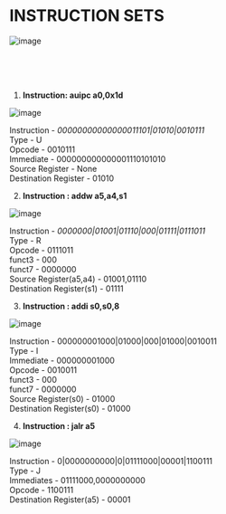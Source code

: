 # INSTRUCTION SETS

![image](https://github.com/user-attachments/assets/e6d8c66b-1e0c-4188-aecc-55b1d2d79b5f)

<br>
<br>
<br>

1. **Instruction: auipc a0,0x1d** <br>

![image](https://github.com/user-attachments/assets/6d8175fa-888d-4f76-9f76-edff8ad4d71c)



Instruction - _00000000000000011101|01010|0010111_ <br>
Type - U<br>
Opcode - 0010111<br>
Immediate - 000000000000001110101010<br>
Source Register - None<br>
Destination Register - 01010<br>

2. **Instruction : addw a5,a4,s1**<br>

![image](https://github.com/user-attachments/assets/7cb8f6ee-15f9-4260-9ee6-52aec9bbc198)


Instruction - _0000000|01001|01110|000|01111|0111011_<br>
Type - R<br>
Opcode - 0111011<br>
funct3 - 000 <br>
funct7 - 0000000<br>
Source Register(a5,a4) - 01001,01110<br>
Destination Register(s1) - 01111<br>

3. **Instruction : addi s0,s0,8**<br>
   
![image](https://github.com/user-attachments/assets/f166af4e-efb6-4514-882f-35c85aa84168)

Instruction - 000000001000|01000|000|01000|0010011<br>
Type - I<br>
Immediate - 000000001000<br>
Opcode - 0010011<br>
funct3 - 000 <br>
funct7 - 0000000<br>
Source Register(s0) - 01000<br>
Destination Register(s0) - 01000<br>

4. **Instruction : jalr a5**<br>

![image](https://github.com/user-attachments/assets/8b75bde3-cc27-486c-8126-797550e70deb)

Instruction - 0|0000000000|0|01111000|00001|1100111<br>
Type - J<br>
Immediates - 01111000,0000000000<br>
Opcode - 1100111<br>
Destination Register(a5) - 00001<br>




